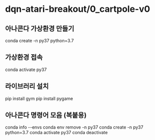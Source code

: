# dqn-atari-breakout/0_cartpole-v0

## 아나콘다 가상환경 만들기
conda create -n py37 python=3.7

## 가상환경 접속
conda activate py37

## 라이브러리 설치
pip install gym
pip install pygame

## 아나콘다 명령어 모음 (복붙용)
conda info --envs
conda env remove -n py37
conda create -n py37 python=3.7
conda activate py37
conda deactivate